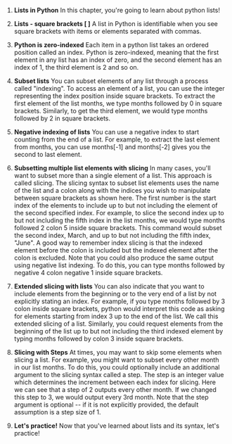1. **Lists in Python**
In this chapter, you're going to learn about python lists!

2. **Lists - square brackets [ ]**
A list in Python is identifiable when you see square brackets with items or elements separated with commas.

3. **Python is zero-indexed**
Each item in a python list takes an ordered position called an index. Python is zero-indexed, meaning that the first element in any list has an index of zero, and the second element has an index of 1, the third element is 2 and so on.

4. **Subset lists**
You can subset elements of any list through a process called "indexing". To access an element of a list, you can use the integer representing the index position inside square brackets. To extract the first element of the list months, we type months followed by 0 in square brackets. Similarly, to get the third element, we would type months followed by 2 in square brackets.

5. **Negative indexing of lists**
You can use a negative index to start counting from the end of a list. For example, to extract the last element from months, you can use months[-1] and months[-2] gives you the second to last element.

6. **Subsetting multiple list elements with slicing**
In many cases, you'll want to subset more than a single element of a list. This approach is called slicing. The slicing syntax to subset list elements uses the name of the list and a colon along with the indices you wish to manipulate between square brackets as shown here. The first number is the start index of the elements to include up to but not including the element of the second specified index. For example, to slice the second index up to but not including the fifth index in the list months, we would type months followed 2 colon 5 inside square brackets. This command would subset the second index, March, and up to but not including the fifth index, "June". A good way to remember index slicing is that the indexed element before the colon is included but the indexed element after the colon is excluded. Note that you could also produce the same output using negative list indexing. To do this, you can type months followed by negative 4 colon negative 1 inside square brackets.

7. **Extended slicing with lists**
You can also indicate that you want to include elements from the beginning or to the very end of a list by not explicitly stating an index. For example, if you type months followed by 3 colon inside square brackets, python would interpret this code as asking for elements starting from index 3 up to the end of the list. We call this extended slicing of a list. Similarly, you could request elements from the beginning of the list up to but not including the third indexed element by typing months followed by colon 3 inside square brackets.

8. **Slicing with Steps**
At times, you may want to skip some elements when slicing a list. For example, you might want to subset every other month in our list months. To do this, you could optionally include an additional argument to the slicing syntax called a step. The step is an integer value which determines the increment between each index for slicing. Here we can see that a step of 2 outputs every other month. If we changed this step to 3, we would output every 3rd month. Note that the step argument is optional -- if it is not explicitly provided, the default assumption is a step size of 1.

9. **Let's practice!**
Now that you've learned about lists and its syntax, let's practice!

